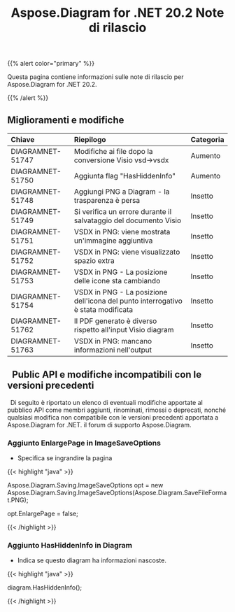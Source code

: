 ﻿---
title: Aspose.Diagram for .NET 20.2 Note di rilascio
type: docs
weight: 60
url: /it/net/aspose-diagram-for-net-20-2-release-notes/
---
{{% alert color="primary" %}} 

Questa pagina contiene informazioni sulle note di rilascio per Aspose.Diagram for .NET 20.2.

{{% /alert %}} 
## **Miglioramenti e modifiche**

|**Chiave**|**Riepilogo**|**Categoria**|
|:- |:- |:- |
|DIAGRAMNET-51747|Modifiche ai file dopo la conversione Visio vsd->vsdx|Aumento|
|DIAGRAMNET-51750|Aggiunta flag "HasHiddenInfo"|Aumento|
|DIAGRAMNET-51748|Aggiungi PNG a Diagram - la trasparenza è persa|Insetto|
|DIAGRAMNET-51749|Si verifica un errore durante il salvataggio del documento Visio|Insetto|
|DIAGRAMNET-51751|VSDX in PNG: viene mostrata un'immagine aggiuntiva|Insetto|
|DIAGRAMNET-51752|VSDX in PNG: viene visualizzato spazio extra|Insetto|
|DIAGRAMNET-51753|VSDX in PNG - La posizione delle icone sta cambiando|Insetto|
|DIAGRAMNET-51754|VSDX in PNG - La posizione dell'icona del punto interrogativo è stata modificata|Insetto|
|DIAGRAMNET-51762|Il PDF generato è diverso rispetto all'input Visio diagram|Insetto|
|DIAGRAMNET-51763|VSDX in PNG: mancano informazioni nell'output|Insetto|
## ` `**Public API e modifiche incompatibili con le versioni precedenti**
` `Di seguito è riportato un elenco di eventuali modifiche apportate al pubblico API come membri aggiunti, rinominati, rimossi o deprecati, nonché qualsiasi modifica non compatibile con le versioni precedenti apportata a Aspose.Diagram for .NET. il forum di supporto Aspose.Diagram.
### **Aggiunto EnlargePage in ImageSaveOptions**
- Specifica se ingrandire la pagina

{{< highlight "java" >}}

 Aspose.Diagram.Saving.ImageSaveOptions opt = new Aspose.Diagram.Saving.ImageSaveOptions(Aspose.Diagram.SaveFileFormat.PNG);

opt.EnlargePage = false;

{{< /highlight >}}
### **Aggiunto HasHiddenInfo in Diagram**
- Indica se questo diagram ha informazioni nascoste.



{{< highlight "java" >}}

 diagram.HasHiddenInfo();

{{< /highlight >}}




